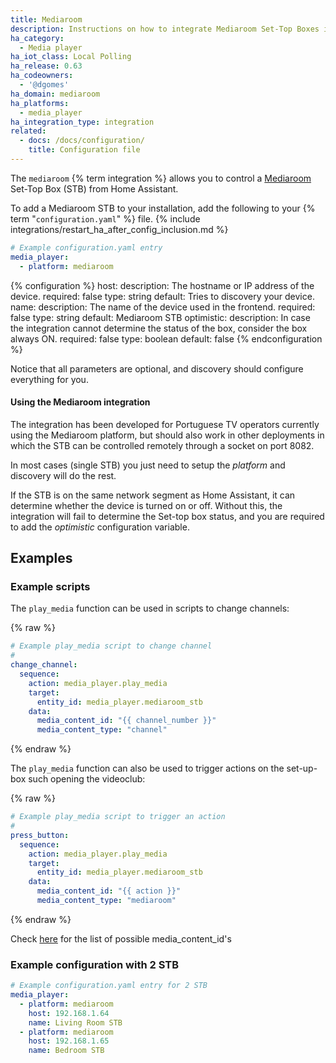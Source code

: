 ```yaml
---
title: Mediaroom
description: Instructions on how to integrate Mediaroom Set-Top Boxes into Home Assistant.
ha_category:
  - Media player
ha_iot_class: Local Polling
ha_release: 0.63
ha_codeowners:
  - '@dgomes'
ha_domain: mediaroom
ha_platforms:
  - media_player
ha_integration_type: integration
related:
  - docs: /docs/configuration/
    title: Configuration file
---
```


The `mediaroom` {% term integration %} allows you to control a [Mediaroom](https://en.wikipedia.org/wiki/Ericsson_Mediaroom) Set-Top Box (STB) from Home Assistant.

To add a Mediaroom STB to your installation, add the following to your {% term "`configuration.yaml`" %} file.
{% include integrations/restart_ha_after_config_inclusion.md %}

```yaml
# Example configuration.yaml entry
media_player:
  - platform: mediaroom
```

{% configuration %}
  host:
    description: The hostname or IP address of the device.
    required: false
    type: string
    default: Tries to discovery your device.
  name:
    description: The name of the device used in the frontend.
    required: false
    type: string
    default: Mediaroom STB
  optimistic:
    description: In case the integration cannot determine the status of the box, consider the box always ON.
    required: false
    type: boolean
    default: false
{% endconfiguration %}

Notice that all parameters are optional, and discovery should configure everything for you.

#### Using the Mediaroom integration

The integration has been developed for Portuguese TV operators currently using the Mediaroom platform, but should also work in other deployments in which the STB can be controlled remotely through a socket on port 8082.

In most cases (single STB) you just need to setup the *platform* and discovery will do the rest.

If the STB is on the same network segment as Home Assistant, it can determine whether the device is turned on or off. Without this, the integration will fail to determine the Set-top box status, and you are required to add the *optimistic* configuration variable.

## Examples


### Example scripts

The `play_media` function can be used in scripts to change channels:

{% raw %}

```yaml
# Example play_media script to change channel
#
change_channel:
  sequence:
    action: media_player.play_media
    target:
      entity_id: media_player.mediaroom_stb
    data:
      media_content_id: "{{ channel_number }}"
      media_content_type: "channel"
```

{% endraw %}

The `play_media` function can also be used to trigger actions on the set-up-box such opening the videoclub:

{% raw %}

```yaml
# Example play_media script to trigger an action
#
press_button:
  sequence:
    action: media_player.play_media
    target:
      entity_id: media_player.mediaroom_stb
    data:
      media_content_id: "{{ action }}"
      media_content_type: "mediaroom"
```

{% endraw %}

Check [here](https://github.com/dgomes/pymediaroom) for the list of possible media_content_id's

### Example configuration with 2 STB

```yaml
# Example configuration.yaml entry for 2 STB
media_player:
  - platform: mediaroom
    host: 192.168.1.64
    name: Living Room STB
  - platform: mediaroom
    host: 192.168.1.65
    name: Bedroom STB
```
